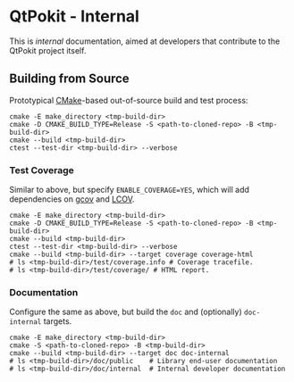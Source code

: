 # QtPokit - Internal

This is *internal* documentation, aimed at developers that contribute to the QtPokit project itself.

## Building from Source

Prototypical [CMake]-based out-of-source build and test process:

~~~{.sh}
cmake -E make_directory <tmp-build-dir>
cmake -D CMAKE_BUILD_TYPE=Release -S <path-to-cloned-repo> -B <tmp-build-dir>
cmake --build <tmp-build-dir>
ctest --test-dir <tmp-build-dir> --verbose
~~~

### Test Coverage

Similar to above, but specify `ENABLE_COVERAGE=YES`, which will add dependencies on [gcov] and [LCOV].

~~~{.sh}
cmake -E make_directory <tmp-build-dir>
cmake -D CMAKE_BUILD_TYPE=Release -S <path-to-cloned-repo> -B <tmp-build-dir>
cmake --build <tmp-build-dir>
ctest --test-dir <tmp-build-dir> --verbose
cmake --build <tmp-build-dir> --target coverage coverage-html
# ls <tmp-build-dir>/test/coverage.info # Coverage tracefile.
# ls <tmp-build-dir>/test/coverage/ # HTML report.
~~~

### Documentation

Configure the same as above, but build the `doc` and (optionally) `doc-internal` targets.

~~~{.sh}
cmake -E make_directory <tmp-build-dir>
cmake -S <path-to-cloned-repo> -B <tmp-build-dir>
cmake --build <tmp-build-dir> --target doc doc-internal
# ls <tmp-build-dir>/doc/public    # Library end-user documentation
# ls <tmp-build-dir>/doc/internal  # Internal developer documentation
~~~


[CMake]: https://cmake.org/
[gcov]:  https://gcc.gnu.org/onlinedocs/gcc/Gcov.html "gcov — a Test Coverage Program"
[LCOV]:  http://ltp.sourceforge.net/coverage/lcov.php "LCOV — the LTP GCOV extension"
[Qt]:    https://www.qt.io/
